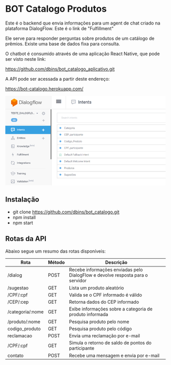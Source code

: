 # BOT Catalogo Produtos

Este é o backend que envia informações para um agent de chat criado na plataforma DialogFlow. Este é o link de "Fulfillment" 

Ele serve para responder perguntas sobre produtos de um catálogo de prêmios. Existe uma base de dados fixa para consulta.

O chatbot é consumido através de uma aplicação React Native, que pode ser visto neste link:

https://github.com/dbins/bot_catalogo_aplicativo.git

A API pode ser acessada a partir deste endereço:

https://bot-catalogo.herokuapp.com/

![Backend](images/dialogflow.png)

## Instalação

- git clone https://github.com/dbins/bot_catalogo.git
- npm install
- npm start

## Rotas da API

Abaixo segue um resumo das rotas disponíveis:

| Rota             | Método | Descrição                                                                      |
| ---------------- | ------ | ------------------------------------------------------------------------------ |
| /dialog          | POST   | Recebe informações enviadas pelo DialogFlow e devolve resposta para o servidor |
| /sugestao        | GET    | Lista um produto aleatório                                                     |
| /CPF/:cpf        | GET    | Valida se o CPF informado é válido                                             |
| /CEP/:cep        | GET    | Retorna dados do CEP informado                                                 |
| /categoria/:nome | GET    | Exibe informações sobre a categoria de produto informada                       |
| /produto/:nome   | GET    | Pesquisa produto pelo nome                                                     |
| codigo_produto   | GET    | Pesquisa produto pelo código                                                   |
| reclamacao       | POST   | Envia uma reclamação por e-mail                                                |
| /CPF/:cpf        | GET    | Simula o retorno de saldo de pontos do participante                            |
| contato          | POST   | Recebe uma mensagem e envia por e-mail                                         |
